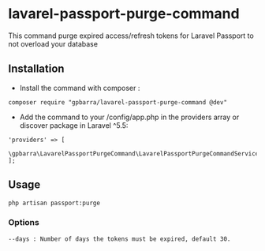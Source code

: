 # lavarel-passport-purge-command
This command purge expired access/refresh tokens for Laravel Passport to not overload your database

## Installation
* Install the command with composer :
```
composer require "gpbarra/lavarel-passport-purge-command @dev"
```

* Add the command to your /config/app.php in the providers array or discover package in Laravel ^5.5:
``` 
'providers' => [
    \gpbarra\LavarelPassportPurgeCommand\LavarelPassportPurgeCommandServiceProvider::class
];
```

## Usage
```
php artisan passport:purge
```

### Options
```
--days : Number of days the tokens must be expired, default 30.
```


